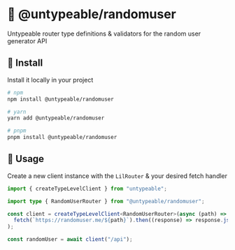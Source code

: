 # 🧘 @untypeable/randomuser

Untypeable router type definitions & validators for the random user generator API

## 🚀 Install

Install it locally in your project

```bash
# npm
npm install @untypeable/randomuser

# yarn
yarn add @untypeable/randomuser

# pnpm
pnpm install @untypeable/randomuser
```

## 🦄 Usage

Create a new client instance with the `LilRouter` & your desired fetch handler

```typescript
import { createTypeLevelClient } from "untypeable";

import type { RandomUserRouter } from "@untypeable/randomuser";

const client = createTypeLevelClient<RandomUserRouter>(async (path) =>
  fetch(`https://randomuser.me/${path}`).then((response) => response.json())
);

const randomUser = await client("/api");
```
